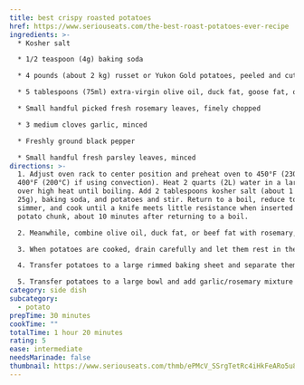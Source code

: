 ```yaml
---
title: best crispy roasted potatoes
href: https://www.seriouseats.com/the-best-roast-potatoes-ever-recipe
ingredients: >-
  * Kosher salt

  * 1/2 teaspoon (4g) baking soda

  * 4 pounds (about 2 kg) russet or Yukon Gold potatoes, peeled and cut into quarters, sixths, or eighths, depending on size (see note)

  * 5 tablespoons (75ml) extra-virgin olive oil, duck fat, goose fat, or beef fat

  * Small handful picked fresh rosemary leaves, finely chopped

  * 3 medium cloves garlic, minced

  * Freshly ground black pepper

  * Small handful fresh parsley leaves, minced
directions: >-
  1. Adjust oven rack to center position and preheat oven to 450°F (230°C) (or
  400°F (200°C) if using convection). Heat 2 quarts (2L) water in a large pot
  over high heat until boiling. Add 2 tablespoons kosher salt (about 1 ounce;
  25g), baking soda, and potatoes and stir. Return to a boil, reduce to a
  simmer, and cook until a knife meets little resistance when inserted into a
  potato chunk, about 10 minutes after returning to a boil.

  2. Meanwhile, combine olive oil, duck fat, or beef fat with rosemary, garlic, and a few grinds of black pepper in a small saucepan and heat over medium heat. Cook, stirring and shaking pan constantly, until garlic just begins to turn golden, about 3 minutes. Immediately strain oil through a fine-mesh strainer set in a large bowl. Set garlic/rosemary mixture aside and reserve separately.

  3. When potatoes are cooked, drain carefully and let them rest in the pot for about 30 seconds to allow excess moisture to evaporate. Transfer to bowl with infused oil, season to taste with a little more salt and pepper, and toss to coat, shaking bowl roughly, until a thick layer of mashed potato–like paste has built up on the potato chunks.

  4. Transfer potatoes to a large rimmed baking sheet and separate them, spreading them out evenly. Transfer to oven and roast, without moving, for 20 minutes. Using a thin, flexible metal spatula to release any stuck potatoes, shake pan and turn potatoes. Continue roasting until potatoes are deep brown and crisp all over, turning and shaking them a few times during cooking, 30 to 40 minutes longer.

  5. Transfer potatoes to a large bowl and add garlic/rosemary mixture and minced parsley. Toss to coat and season with more salt and pepper to taste. Serve immediately.
category: side dish
subcategory:
  - potato
prepTime: 30 minutes
cookTime: ""
totalTime: 1 hour 20 minutes
rating: 5
ease: intermediate
needsMarinade: false
thumbnail: https://www.seriouseats.com/thmb/ePMcV_SSrgTetRc4iHkFeARo5u8=/1500x0/filters:no_upscale():max_bytes(150000):strip_icc():format(webp)/20211201-crispy-roasted-potatoes-vicky-wasik-45-d75608ce325e4ffbab665084eba642c8.jpg
---
```

